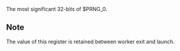 The most significant 32-bits of \$PRNG_0.

## Note

The value of this register is retained between worker exit and launch.
